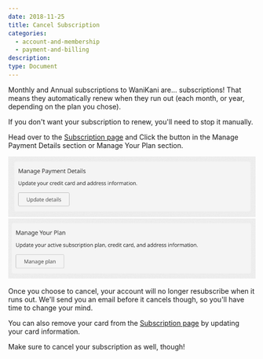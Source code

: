 ```yaml
---
date: 2018-11-25
title: Cancel Subscription
categories:
  - account-and-membership
  - payment-and-billing
description:
type: Document
---
```


Monthly and Annual subscriptions to WaniKani are... subscriptions! That means they automatically renew when they run out (each month, or year, depending on the plan you chose).

If you don't want your subscription to renew, you'll need to stop it manually.

Head over to the [Subscription page](https://www.wanikani.com/account/subscription) and Click the button in the Manage Payment Details section or Manage Your Plan section.

![Update Details](/images/update-details.png)
<br>
![Manage Plan](/images/manage-plan.png)

Once you choose to cancel, your account will no longer resubscribe when it runs out. We'll send you an email before it cancels though, so you'll have time to change your mind.

You can also remove your card from the [Subscription page](https://www.wanikani.com/account/subscription) by updating your card information.

Make sure to cancel your subscription as well, though!
